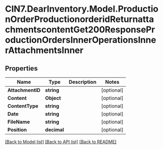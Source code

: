 # CIN7.DearInventory.Model.ProductionOrderProductionorderidReturnattachmentscontentGet200ResponseProductionOrdersInnerOperationsInnerAttachmentsInner

## Properties

| Name             | Type        | Description | Notes      |
| ---------------- | ----------- | ----------- | ---------- |
| **AttachmentID** | **string**  |             | [optional] |
| **Content**      | **Object**  |             | [optional] |
| **ContentType**  | **string**  |             | [optional] |
| **Date**         | **string**  |             | [optional] |
| **FileName**     | **string**  |             | [optional] |
| **Position**     | **decimal** |             | [optional] |

[[Back to Model list]](../README.md#documentation-for-models) [[Back to API list]](../README.md#documentation-for-api-endpoints) [[Back to README]](../README.md)
